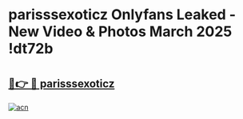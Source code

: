 # parisssexoticz Onlyfans Leaked - New Video & Photos March 2025 !dt72b

# <h2><a href="https://z0cint.iuczelnia.edu.pl?title=parisssexoticz&ref=dt72b">🔗👉 🔴 parisssexoticz</a></h2>

[![acn](https://github.com/user-attachments/assets/0f9c940e-d8b0-45ae-aac7-cd30a18b3e1c)](https://z0cint.iuczelnia.edu.pl?title=parisssexoticz&ref=dt72b)


